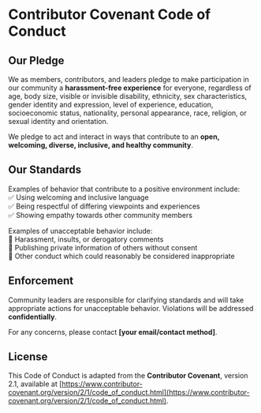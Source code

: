 # Contributor Covenant Code of Conduct

## Our Pledge  
We as members, contributors, and leaders pledge to make participation in our community a **harassment-free experience** for everyone, regardless of age, body size, visible or invisible disability, ethnicity, sex characteristics, gender identity and expression, level of experience, education, socioeconomic status, nationality, personal appearance, race, religion, or sexual identity and orientation.

We pledge to act and interact in ways that contribute to an **open, welcoming, diverse, inclusive, and healthy community**.

## Our Standards  
Examples of behavior that contribute to a positive environment include:  
✅ Using welcoming and inclusive language  
✅ Being respectful of differing viewpoints and experiences  
✅ Showing empathy towards other community members  

Examples of unacceptable behavior include:  
🚫 Harassment, insults, or derogatory comments  
🚫 Publishing private information of others without consent  
🚫 Other conduct which could reasonably be considered inappropriate  

## Enforcement  
Community leaders are responsible for clarifying standards and will take appropriate actions for unacceptable behavior. Violations will be addressed **confidentially**.

For any concerns, please contact **[your email/contact method]**.

## License  
This Code of Conduct is adapted from the **Contributor Covenant**, version 2.1, available at [https://www.contributor-covenant.org/version/2/1/code_of_conduct.html](https://www.contributor-covenant.org/version/2/1/code_of_conduct.html).
